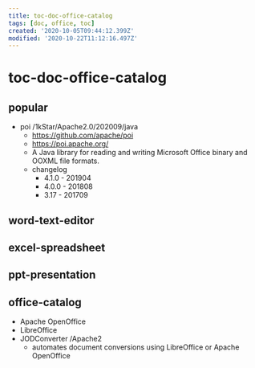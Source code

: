 ```yaml
---
title: toc-doc-office-catalog
tags: [doc, office, toc]
created: '2020-10-05T09:44:12.399Z'
modified: '2020-10-22T11:12:16.497Z'
---
```


# toc-doc-office-catalog

## popular

- poi /1kStar/Apache2.0/202009/java
  - https://github.com/apache/poi
  - https://poi.apache.org/
  - A Java library for reading and writing Microsoft Office binary and OOXML file formats.
  - changelog
    - 4.1.0 - 201904
    - 4.0.0 - 201808
    - 3.17 - 201709 

## word-text-editor

## excel-spreadsheet

## ppt-presentation

## office-catalog

- Apache OpenOffice
- LibreOffice
- JODConverter  /Apache2
  - automates document conversions using LibreOffice or Apache OpenOffice
